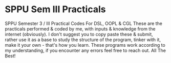 # SPPU Sem III Practicals
 SPPU Semester 3 / III Practical Codes For DSL, OOPL & CGL
 These are the practicals performed & coded by me, with inputs & knowledge from the internet (obviously).
 I don't suggest you to copy paste these & submit, rather use it as a base to study the structure of the
 program, tinker with it, make it your own - that's how you learn.
 These programs work according to my understanding, if you encounter any errors feel free to reach out.
 All The Best!
